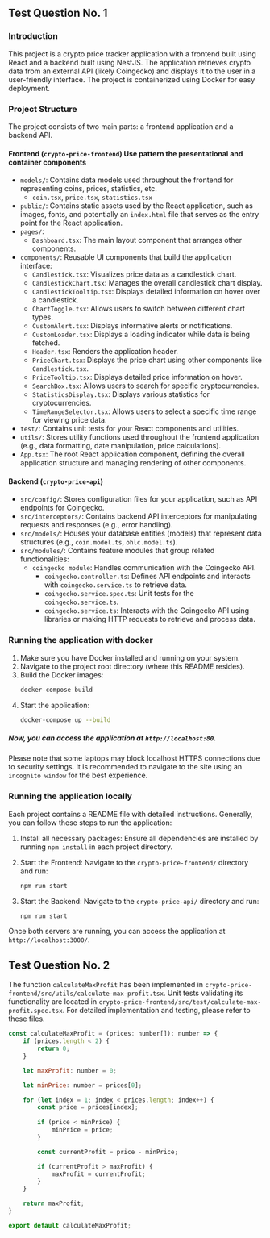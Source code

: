 ## Test Question No. 1

### Introduction

This project is a crypto price tracker application with a frontend built using React and a backend built using NestJS. The application retrieves crypto data from an external API (likely Coingecko) and displays it to the user in a user-friendly interface. The project is containerized using Docker for easy deployment.

### Project Structure

The project consists of two main parts: a frontend application and a backend API.

#### Frontend (`crypto-price-frontend`) Use pattern the presentational and container components

- `models/`: Contains data models used throughout the frontend for representing coins, prices, statistics, etc.
  - `coin.tsx`, `price.tsx`, `statistics.tsx`
- `public/`: Contains static assets used by the React application, such as images, fonts, and potentially an `index.html` file that serves as the entry point for the React application.
- `pages/`: 
  - `Dashboard.tsx`: The main layout component that arranges other components.
- `components/`: Reusable UI components that build the application interface:
  - `Candlestick.tsx`: Visualizes price data as a candlestick chart.
  - `CandlestickChart.tsx`: Manages the overall candlestick chart display.
  - `CandlestickTooltip.tsx`: Displays detailed information on hover over a candlestick.
  - `ChartToggle.tsx`: Allows users to switch between different chart types.
  - `CustomAlert.tsx`: Displays informative alerts or notifications.
  - `CustomLoader.tsx`: Displays a loading indicator while data is being fetched.
  - `Header.tsx`: Renders the application header.
  - `PriceChart.tsx`: Displays the price chart using other components like `Candlestick.tsx`.
  - `PriceTooltip.tsx`: Displays detailed price information on hover.
  - `SearchBox.tsx`: Allows users to search for specific cryptocurrencies.
  - `StatisticsDisplay.tsx`: Displays various statistics for cryptocurrencies.
  - `TimeRangeSelector.tsx`: Allows users to select a specific time range for viewing price data.
- `test/`: Contains unit tests for your React components and utilities.
- `utils/`: Stores utility functions used throughout the frontend application (e.g., data formatting, date manipulation, price calculations).
- `App.tsx`: The root React application component, defining the overall application structure and managing rendering of other components.

#### Backend (`crypto-price-api`)

- `src/config/`: Stores configuration files for your application, such as API endpoints for Coingecko.
- `src/interceptors/`: Contains backend API interceptors for manipulating requests and responses (e.g., error handling).
- `src/models/`: Houses your database entities (models) that represent data structures (e.g., `coin.model.ts`, `ohlc.model.ts`).
- `src/modules/`: Contains feature modules that group related functionalities:
  - `coingecko module`: Handles communication with the Coingecko API.
    - `coingecko.controller.ts`: Defines API endpoints and interacts with `coingecko.service.ts` to retrieve data.
    - `coingecko.service.spec.ts`: Unit tests for the `coingecko.service.ts`.
    - `coingecko.service.ts`: Interacts with the Coingecko API using libraries or making HTTP requests to retrieve and process data.

### Running the application with docker

1. Make sure you have Docker installed and running on your system.
2. Navigate to the project root directory (where this README resides).
3. Build the Docker images:
   ```bash
   docker-compose build
   ```
4. Start the application:
   ```bash
   docker-compose up --build
   ```
##### Now, you can access the application at `http://localhost:80`.
Please note that some laptops may block localhost HTTPS connections due to security settings. It is recommended to navigate to the site using an `incognito window` for the best experience.


### Running the application locally
Each project contains a README file with detailed instructions. Generally, you can follow these steps to run the application:

1. Install all necessary packages: Ensure all dependencies are installed by running `npm install` in each project directory.

2. Start the Frontend: Navigate to the `crypto-price-frontend/` directory and run:
    ```bash
   npm run start
   ```

3. Start the Backend: Navigate to the `crypto-price-api/` directory and run:
    ```bash
   npm run start
   ```

Once both servers are running, you can access the application at `http://localhost:3000/`.


## Test Question No. 2
The function `calculateMaxProfit` has been implemented in `crypto-price-frontend/src/utils/calculate-max-profit.tsx`. Unit tests validating its functionality are located in `crypto-price-frontend/src/test/calculate-max-profit.spec.tsx`. For detailed implementation and testing, please refer to these files.
```js
const calculateMaxProfit = (prices: number[]): number => {
    if (prices.length < 2) {
        return 0;
    }

    let maxProfit: number = 0;

    let minPrice: number = prices[0];

    for (let index = 1; index < prices.length; index++) {
        const price = prices[index];
        
        if (price < minPrice) {
            minPrice = price;
        }

        const currentProfit = price - minPrice;

        if (currentProfit > maxProfit) {
            maxProfit = currentProfit;
        }
    }

    return maxProfit;
}

export default calculateMaxProfit;
```
